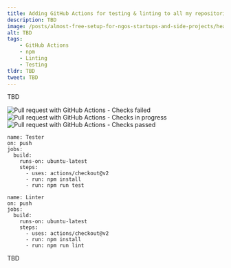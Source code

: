 ```yaml
---
title: Adding GitHub Actions for testing & linting to all my repositories
description: TBD
image: /posts/almost-free-setup-for-ngos-startups-and-side-projects/header.png
alt: TBD
tags: 
    - GitHub Actions
    - npm
    - Linting
    - Testing
tldr: TBD
tweet: TBD
---
```


TBD

![Pull request with GitHub Actions - Checks failed](/posts/adding-github-actions-for-testing-linting-to-all-my-repositories/checks_failed.png)
![Pull request with GitHub Actions - Checks in progress](/posts/adding-github-actions-for-testing-linting-to-all-my-repositories/checks_in_progress.png)
![Pull request with GitHub Actions - Checks passed](/posts/adding-github-actions-for-testing-linting-to-all-my-repositories/checks_passed.png)

```yaml[.github/workflows/test.yml]
name: Tester
on: push
jobs:
  build:
    runs-on: ubuntu-latest
    steps:
      - uses: actions/checkout@v2
      - run: npm install
      - run: npm run test
```

```yaml[.github/workflows/lint.yml]
name: Linter
on: push
jobs:
  build:
    runs-on: ubuntu-latest
    steps:
      - uses: actions/checkout@v2
      - run: npm install
      - run: npm run lint
```

<thanks>
    TBD
</thanks>
